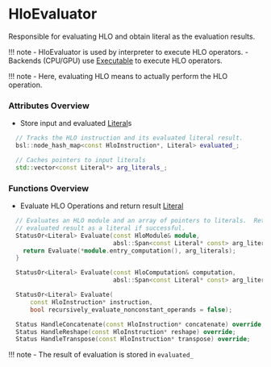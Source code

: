 # **HloEvaluator**

Responsible for evaluating HLO and obtain literal as the evaluation results.

!!! note
    - HloEvaluator is used by interpreter to execute HLO operators.
    - Backends (CPU/GPU) use [Executable](Executable.md) to execute HLO operators.

!!! note
    - Here, evaluating HLO means to actually perform the HLO operation.

### Attributes Overview

- Store input and evaluated [Literal](Literal.md)s

```cpp
  // Tracks the HLO instruction and its evaluated literal result.
  bsl::node_hash_map<const HloInstruction*, Literal> evaluated_;

  // Caches pointers to input literals
  std::vector<const Literal*> arg_literals_;
```

### Functions Overview

- Evaluate HLO Operations and return result [Literal](Literal.md)

```cpp
  // Evaluates an HLO module and an array of pointers to literals.  Returns the
  // evaluated result as a literal if successful.
  StatusOr<Literal> Evaluate(const HloModule& module,
                             absl::Span<const Literal* const> arg_literals) {
    return Evaluate(*module.entry_computation(), arg_literals);
  }

  StatusOr<Literal> Evaluate(const HloComputation& computation,
                             absl::Span<const Literal* const> arg_literals);

  StatusOr<Literal> Evaluate(
      const HloInstruction* instruction,
      bool recursively_evaluate_nonconstant_operands = false);

  Status HandleConcatenate(const HloInstruction* concatenate) override;
  Status HandleReshape(const HloInstruction* reshape) override;
  Status HandleTranspose(const HloInstruction* transpose) override;
```

!!! note
    - The result of evaluation is stored in ```evaluated_```